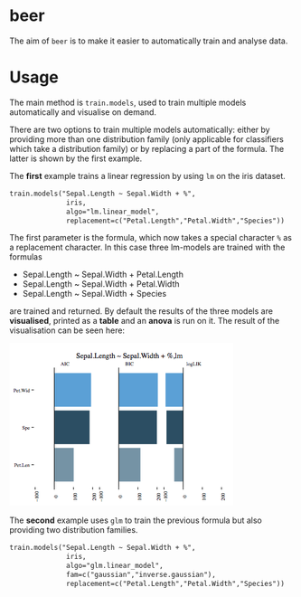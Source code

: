 # beer

The aim of `beer` is to make it easier to automatically train and analyse data. 

# Usage

The main method is ``train.models``, used to train multiple models automatically and visualise on demand.

There are two options to train multiple models automatically: either by providing more than one distribution family (only applicable for classifiers which take a distribution family) or by replacing a part of the formula. The latter is shown by the first example.

The **first** example trains a linear regression by using `lm` on the iris dataset. 

    train.models("Sepal.Length ~ Sepal.Width + %", 
    			  iris, 
    			  algo="lm.linear_model",
    			  replacement=c("Petal.Length","Petal.Width","Species"))

The first parameter is the formula, which now takes a special character `%` as a replacement character. In this case three lm-models are trained with the formulas

* Sepal.Length ~ Sepal.Width + Petal.Length
* Sepal.Length ~ Sepal.Width + Petal.Width
* Sepal.Length ~ Sepal.Width + Species

are trained and returned. By default the results of the three models are **visualised**, printed as a **table** and an **anova** is run on it. The result of the visualisation can be seen here:

![d](doc/first-example.png)

The **second** example uses `glm` to train the previous formula but also providing two distribution families.

    train.models("Sepal.Length ~ Sepal.Width + %", 
    			  iris, 
    			  algo="glm.linear_model",
    			  fam=c("gaussian","inverse.gaussian"), 
    			  replacement=c("Petal.Length","Petal.Width","Species"))
    



